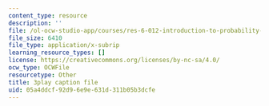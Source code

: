 ```yaml
---
content_type: resource
description: ''
file: /ol-ocw-studio-app/courses/res-6-012-introduction-to-probability-spring-2018/05a4ddcf92d96e9e631d311b05b3dcfe_F6H50Hbulbk.srt
file_size: 6410
file_type: application/x-subrip
learning_resource_types: []
license: https://creativecommons.org/licenses/by-nc-sa/4.0/
ocw_type: OCWFile
resourcetype: Other
title: 3play caption file
uid: 05a4ddcf-92d9-6e9e-631d-311b05b3dcfe
---
```

